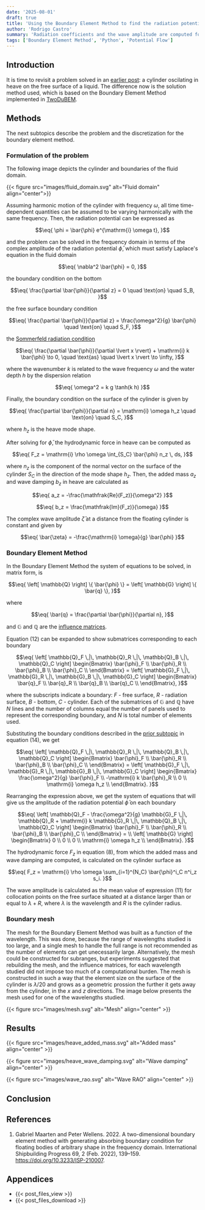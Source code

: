 ```yaml
---
date: '2025-08-01'
draft: true
title: 'Using the Boundary Element Method to find the radiation potential of a floating cylinder'
author: 'Rodrigo Castro'
summary: 'Radiation coefficients and the wave amplitude are computed for a cylinder heaving on the free surface of a liquid.'
tags: ['Boundary Element Method', 'Python', 'Potential Flow']
---
```


## Introduction
It is time to revisit a problem solved in an [earlier post][j2d_cylinder]: a cylinder oscilating in heave on the free surface of a liquid. The difference now is the solution method used, which is based on the Boundary Element Method implemented in [TwoDuBEM].

## Methods
The next subtopics describe the problem and the discretization for the boundary element method.

### Formulation of the problem
The following image depicts the cylinder and boundaries of the fluid domain.

{{< figure src="images/fluid_domain.svg" alt="Fluid domain" align="center">}}

Assuming harmonic motion of the cylinder with frequency $\omega$, all time time-dependent quantities can be assumed to be varying harmonically with the same frequency. Then, the radiation potential can be expressed as

$$\eq{
\phi = \bar{\phi} e^{\mathrm{i} \omega t},
}$$

and the problem can be solved in the frequency domain in terms of the complex amplitude of the radiation potential $\bar{\phi}$, which must satisfy Laplace's equation in the fluid domain

$$\eq{
\nabla^2 \bar{\phi} = 0, 
}$$

the boundary condition on the bottom

$$\eq{
\frac{\partial \bar{\phi}}{\partial z} = 0 \quad \text{on} \quad S_B, 
}$$

the free surface boundary condition

$$\eq{
\frac{\partial \bar{\phi}}{\partial z} = \frac{\omega^2}{g} \bar{\phi} \quad \text{on} \quad S_F, 
}$$

the [Sommerfeld radiation condition][sommerfeld]

$$\eq{
\frac{\partial \bar{\phi}}{\partial \lvert x \rvert} + \mathrm{i} k \bar{\phi} \to 0, \quad \text{as} \quad \lvert x \rvert \to \infty, }$$

where the wavenumber $k$ is related to the wave frequency $\omega$ and the water depth $h$ by the dispersion relation

$$\eq{
\omega^2 = k g \tanh(k h)
}$$

Finally, the boundary condition on the surface of the cylinder is given by

$$\eq{
\frac{\partial \bar{\phi}}{\partial n} = \mathrm{i} \omega h_z \quad \text{on} \quad S_C, 
}$$

where $h_z$ is the heave mode shape.

After solving for $\bar{\phi}$, the hydrodynamic force in heave can be computed as

$$\eq{
F_z = \mathrm{i} \rho \omega \int_{S_C} \bar{\phi} n_z \, ds,
}$$

where $n_z$ is the component of the normal vector on the surface of the cylinder $S_C$ in the direction of the mode shape $h_z$. Then, the added mass $a_z$ and wave damping $b_z$ in heave are calculated as

$$\eq{
a_z = -\frac{\mathfrak{Re}(F_z)}{\omega^2}
}$$

$$\eq{
b_z = \frac{\mathfrak{Im}(F_z)}{\omega}
}$$

The complex wave amplitude $\bar{\zeta}$ at a distance from the floating cylinder is constant and given by

$$\eq{
\bar{\zeta} = -\frac{\mathrm{i} \omega}{g} \bar{\phi}
}$$

### Boundary Element Method
In the Boundary Element Method the system of equations to be solved, in matrix form, is

$$\eq{
\left[ \mathbb{Q} \right] \{ \bar{\phi} \} = \left[ \mathbb{G} \right] \{ \bar{q} \},
}$$

where

$$\eq{
\bar{q} = \frac{\partial \bar{\phi}}{\partial n},
}$$

and $\mathbb{G}$ and $\mathbb{Q}$ are the [influence matrices][2d_cbem].

Equation $(12)$ can be expanded to show submatrices corresponding to each boundary

$$\eq{
\left[ \mathbb{Q}_F \,|\, \mathbb{Q}_R \,|\, \mathbb{Q}_B \,|\, \mathbb{Q}_C \right]
\begin{Bmatrix}
    \bar{\phi}_F \\
    \bar{\phi}_R \\
    \bar{\phi}_B \\
    \bar{\phi}_C \\
\end{Bmatrix} = 
\left[ \mathbb{G}_F \,|\, \mathbb{G}_R \,|\, \mathbb{G}_B \,|\, \mathbb{G}_C \right]
\begin{Bmatrix}
    \bar{q}_F \\
    \bar{q}_R \\
    \bar{q}_B \\
    \bar{q}_C \\
\end{Bmatrix},
}$$

where the subscripts indicate a boundary: $F$ - free surface, $R$ - radiation surface, $B$ - bottom, $C$ - cylinder. Each of the submatrices of $\mathbb{G}$ and $\mathbb{Q}$ have $N$ lines and the number of columns equal the number of panels used to represent the corresponding boundary, and $N$ is total number of elements used.

Substituting the boundary conditions described in the [prior subtopic](#formulation-of-the-problem) in equation $(14)$, we get

$$\eq{
\left[ \mathbb{Q}_F \,|\, \mathbb{Q}_R \,|\, \mathbb{Q}_B \,|\, \mathbb{Q}_C \right]
\begin{Bmatrix}
    \bar{\phi}_F \\
    \bar{\phi}_R \\
    \bar{\phi}_B \\
    \bar{\phi}_C \\
\end{Bmatrix} = 
\left[ \mathbb{G}_F \,|\, \mathbb{G}_R \,|\, \mathbb{G}_B \,|\, \mathbb{G}_C \right]
\begin{Bmatrix}
    \frac{\omega^2}{g} \bar{\phi}_F \\
    -\mathrm{i} k \bar{\phi}_R \\
    0 \\
    \mathrm{i} \omega h_z \\
\end{Bmatrix}.
}$$

Rearranging the expression above, we get the system of equations that will give us the amplitude of the radiation potential $\bar{\phi}$ on each boundary

$$\eq{
\left[ \mathbb{Q}_F - \frac{\omega^2}{g} \mathbb{G}_F \,|\, \mathbb{Q}_R + \mathrm{i} k \mathbb{G}_R \,|\, \mathbb{Q}_B \,|\, \mathbb{Q}_C \right]
\begin{Bmatrix}
    \bar{\phi}_F \\
    \bar{\phi}_R \\
    \bar{\phi}_B \\
    \bar{\phi}_C \\
\end{Bmatrix} =  \\
\left[ \mathbb{G} \right]
\begin{Bmatrix}
    0 \\
    0 \\
    0 \\
    \mathrm{i} \omega h_z \\
\end{Bmatrix}.
}$$

The hydrodynamic force $F_z$ in equation $(8)$, from which the added mass and wave damping are computed, is calculated on the cylinder surface as

$$\eq{
F_z = \mathrm{i} \rho \omega \sum_{i=1}^{N_C} \bar{\phi}^i_C n^i_z s_i.
}$$

The wave amplitude is calculated as the mean value of expression $(11)$ for collocation points on the free surface situated at a distance larger than or equal to $\lambda + R$, where $\lambda$ is the wavelength and $R$ is the cylinder radius.

### Boundary mesh
The mesh for the Boundary Element Method was built as a function of the wavelength. This was done, because the range of wavelengths studied is too large, and a single mesh to handle the full range is not recommended as the number of elements can get unecessarily large. Alternatively, the mesh could be constructed for subranges, but experiments suggested that rebuilding the mesh, and the influence matrices, for each wavelength studied did not impose too much of a computational burden.
The mesh is constructed in such a way that the element size on the surface of the cylinder is $\lambda/20$ and grows as a geometric prossion the further it gets away from the cylinder, in the $x$ and $z$ directions. The image below presents the mesh used for one of the wavelengths studied.

{{< figure src="images/mesh.svg" alt="Mesh" align="center" >}}

## Results

{{< figure src="images/heave_added_mass.svg" alt="Added mass" align="center" >}}

{{< figure src="images/heave_wave_damping.svg" alt="Wave damping" align="center" >}}

{{< figure src="images/wave_rao.svg" alt="Wave RAO" align="center" >}}

## Conclusion


## References
1. Gabriel Maarten and Peter Wellens. 2022. A two-dimensional boundary element method with generating absorbing boundary condition for floating bodies of arbitrary shape in the frequency domain. International Shipbuilding Progress 69, 2 (Feb. 2022), 139–159. https://doi.org/10.3233/ISP-210007.

## Appendices
* {{< post_files_view >}}
* {{< post_files_download >}}

<!--Links-->
[j2d_cylinder]: ../6_julia_2d_cylinder_free_surface/
[twodubem]: ../../projects/twodubem/
[sommerfeld]: https://www.wikiwaves.org/index.php/Sommerfeld_Radiation_Condition
[2d_cbem]: ../3_2d_constant_boundary_element/
